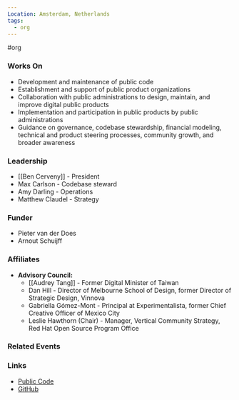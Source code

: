 ```yaml
---
Location: Amsterdam, Netherlands
tags:
  - org
---
```

#org

### Works On

- Development and maintenance of public code
- Establishment and support of public product organizations
- Collaboration with public administrations to design, maintain, and improve digital public products
- Implementation and participation in public products by public administrations
- Guidance on governance, codebase stewardship, financial modeling, technical and product steering processes, community growth, and broader awareness

### Leadership

- [[Ben Cerveny]] - President
- Max Carlson - Codebase steward
- Amy Darling - Operations
- Matthew Claudel - Strategy

### Funder

- Pieter van der Does 
- Arnout Schuijff 

### Affiliates

- **Advisory Council:**
  - [[Audrey Tang]] - Former Digital Minister of Taiwan
  - Dan Hill - Director of Melbourne School of Design, former Director of Strategic Design, Vinnova
  - Gabriella Gómez-Mont - Principal at Experimentalista, former Chief Creative Officer of Mexico City
  - Leslie Hawthorn (Chair) - Manager, Vertical Community Strategy, Red Hat Open Source Program Office

### Related Events

### Links

- [Public Code](https://publiccode.net/)
- [GitHub](https://github.com/publiccodenet)